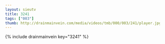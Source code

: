 ```yaml
--- 
layout: sieutv
title: 3241
tags: ["003"]
thumb: http://drainmainvein.com/media/videos/tmb/000/003/241/player.jpg
---
```

{% include drainmainvein key="3241" %} 
